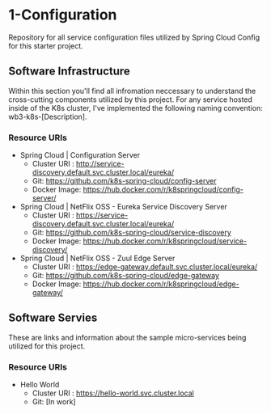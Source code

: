 # 1-Configuration
Repository for all service configuration files utilized by Spring Cloud Config for this starter project.

## Software Infrastructure
Within this section you'll find all infromation neccessary to understand the cross-cutting components utilized by this project.  For any service hosted inside of the K8s cluster, I've implemented the following naming convention: wb3-k8s-[Description].

### Resource URIs
* Spring Cloud | Configuration Server
  * Cluster URI : http://service-discovery.default.svc.cluster.local/eureka/
  * Git: https://github.com/k8s-spring-cloud/config-server
  * Docker Image: https://hub.docker.com/r/k8springcloud/config-server/
* Spring Cloud | NetFlix OSS - Eureka Service Discovery Server
  * Cluster URI : https://service-discovery.default.svc.cluster.local/eureka/
  * Git: https://github.com/k8s-spring-cloud/service-discovery
  * Docker Image: https://hub.docker.com/r/k8springcloud/service-discovery/
* Spring Cloud | NetFlix OSS - Zuul Edge Server
  * Cluster URI : https://edge-gateway.default.svc.cluster.local/eureka/
  * Git: https://github.com/k8s-spring-cloud/edge-gateway
  * Docker Image: https://hub.docker.com/r/k8springcloud/edge-gateway/
  
  
  
## Software Servies
These are links and information about the sample micro-services being utilized for this project.

### Resource URIs
* Hello World
  * Cluster URI : https://hello-world.svc.cluster.local
  * Git: [In work]
